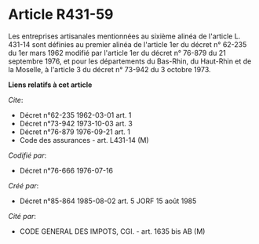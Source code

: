 # Article R431-59

Les entreprises artisanales mentionnées au sixième alinéa de l'article L. 431-14 sont définies au premier alinéa de l'article
1er du décret n° 62-235 du 1er mars 1962 modifié par l'article 1er du décret n° 76-879 du 21 septembre 1976, et pour les
départements du Bas-Rhin, du Haut-Rhin et de la Moselle, à l'article 3 du décret n° 73-942 du 3 octobre 1973.

**Liens relatifs à cet article**

_Cite_:

  - Décret n°62-235 1962-03-01 art. 1
  - Décret n°73-942 1973-10-03 art. 3
  - Décret n°76-879 1976-09-21 art. 1
  - Code des assurances - art. L431-14 (M)

_Codifié par_:

  - Décret n°76-666 1976-07-16

_Créé par_:

  - Décret n°85-864 1985-08-02 art. 5 JORF 15 août 1985

_Cité par_:

  - CODE GENERAL DES IMPOTS, CGI. - art. 1635 bis AB (M)
